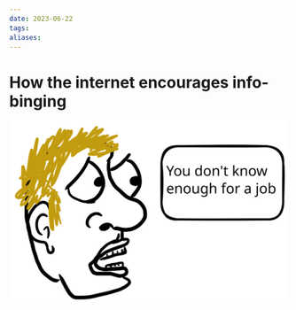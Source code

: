 ```yaml
---
date: 2023-06-22
tags: 
aliases: 
---
```

# How the internet encourages info-binging
![](../assets/img/2023-06-22-mindfull-attachment.light.svg)